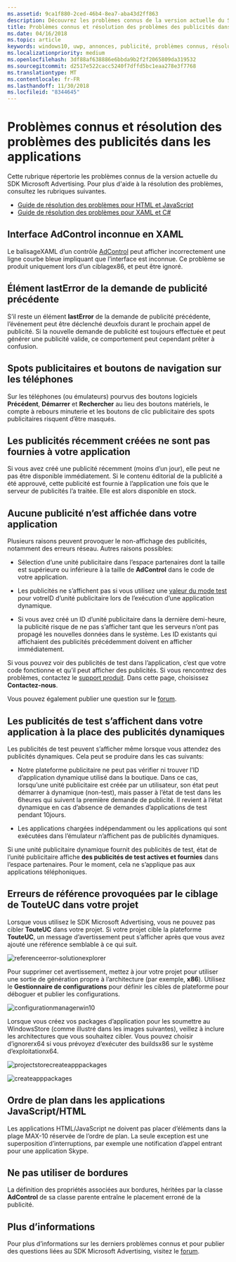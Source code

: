 ```yaml
---
ms.assetid: 9ca1f880-2ced-46b4-8ea7-aba43d2ff863
description: Découvrez les problèmes connus de la version actuelle du SDK Microsoft Advertising.
title: Problèmes connus et résolution des problèmes des publicités dans les applications
ms.date: 04/16/2018
ms.topic: article
keywords: windows10, uwp, annonces, publicité, problèmes connus, résolution des problèmes
ms.localizationpriority: medium
ms.openlocfilehash: 3df88af638886e6bbda9b2f2f2065809da319532
ms.sourcegitcommit: d2517e522cacc5240f7dffd5bc1eaa278e3f7768
ms.translationtype: MT
ms.contentlocale: fr-FR
ms.lasthandoff: 11/30/2018
ms.locfileid: "8344645"
---
```

# <a name="known-issues-and-troubleshooting-for-ads-in-apps"></a>Problèmes connus et résolution des problèmes des publicités dans les applications

Cette rubrique répertorie les problèmes connus de la version actuelle du SDK Microsoft Advertising. Pour plus d'aide à la résolution des problèmes, consultez les rubriques suivantes.

* [Guide de résolution des problèmes pour HTML et JavaScript](html-and-javascript-troubleshooting-guide.md)
* [Guide de résolution des problèmes pour XAML et C#](xaml-and-c-troubleshooting-guide.md)

## <a name="adcontrol-interface-unknown-in-xaml"></a>Interface AdControl inconnue en XAML

Le balisageXAML d’un contrôle [AdControl](https://docs.microsoft.com/uwp/api/microsoft.advertising.winrt.ui.adcontrol) peut afficher incorrectement une ligne courbe bleue impliquant que l’interface est inconnue. Ce problème se produit uniquement lors d’un ciblagex86, et peut être ignoré.

## <a name="lasterror-from-previous-ad-request"></a>Élément lastError de la demande de publicité précédente

S’il reste un élément **lastError** de la demande de publicité précédente, l’événement peut être déclenché deuxfois durant le prochain appel de publicité. Si la nouvelle demande de publicité est toujours effectuée et peut générer une publicité valide, ce comportement peut cependant prêter à confusion.

## <a name="interstitial-ads-and-navigation-buttons-on-phones"></a>Spots publicitaires et boutons de navigation sur les téléphones

Sur les téléphones (ou émulateurs) pourvus des boutons logiciels **Précédent**, **Démarrer** et **Rechercher** au lieu des boutons matériels, le compte à rebours minuterie et les boutons de clic publicitaire des spots publicitaires risquent d’être masqués.

## <a name="recently-created-ads-are-not-being-served-to-your-app"></a>Les publicités récemment créées ne sont pas fournies à votre application

Si vous avez créé une publicité récemment (moins d’un jour), elle peut ne pas être disponible immédiatement. Si le contenu éditorial de la publicité a été approuvé, cette publicité est fournie à l’application une fois que le serveur de publicités l’a traitée. Elle est alors disponible en stock.

## <a name="no-ads-are-shown-in-your-app"></a>Aucune publicité n’est affichée dans votre application

Plusieurs raisons peuvent provoquer le non-affichage des publicités, notamment des erreurs réseau. Autres raisons possibles:

* Sélection d’une unité publicitaire dans l’espace partenaires dont la taille est supérieure ou inférieure à la taille de **AdControl** dans le code de votre application.

* Les publicités ne s’affichent pas si vous utilisez une [valeur du mode test](set-up-ad-units-in-your-app.md#test-ad-units) pour votreID d’unité publicitaire lors de l’exécution d’une application dynamique.

* Si vous avez créé un ID d’unité publicitaire dans la dernière demi-heure, la publicité risque de ne pas s’afficher tant que les serveurs n’ont pas propagé les nouvelles données dans le système. Les ID existants qui affichaient des publicités précédemment doivent en afficher immédiatement.

Si vous pouvez voir des publicités de test dans l’application, c’est que votre code fonctionne et qu’il peut afficher des publicités. Si vous rencontrez des problèmes, contactez le [support produit](https://developer.microsoft.com/en-us/windows/support). Dans cette page, choisissez **Contactez-nous**.

Vous pouvez également publier une question sur le [forum](http://go.microsoft.com/fwlink/p/?LinkId=401266).

## <a name="test-ads-are-showing-in-your-app-instead-of-live-ads"></a>Les publicités de test s’affichent dans votre application à la place des publicités dynamiques

Les publicités de test peuvent s’afficher même lorsque vous attendez des publicités dynamiques. Cela peut se produire dans les cas suivants:

* Notre plateforme publicitaire ne peut pas vérifier ni trouver l’ID d’application dynamique utilisé dans la boutique. Dans ce cas, lorsqu’une unité publicitaire est créée par un utilisateur, son état peut démarrer à dynamique (non-test), mais passer à l’état de test dans les 6heures qui suivent la première demande de publicité. Il revient à l’état dynamique en cas d’absence de demandes d’applications de test pendant 10jours.

* Les applications chargées indépendamment ou les applications qui sont exécutées dans l’émulateur n’affichent pas de publicités dynamiques.

Si une unité publicitaire dynamique fournit des publicités de test, état de l’unité publicitaire affiche **des publicités de test actives et fournies** dans l’espace partenaires. Pour le moment, cela ne s’applique pas aux applications téléphoniques.


<span id="reference_errors"/>

## <a name="reference-errors-caused-by-targeting-any-cpu-in-your-project"></a>Erreurs de référence provoquées par le ciblage de TouteUC dans votre projet

Lorsque vous utilisez le SDK Microsoft Advertising, vous ne pouvez pas cibler **TouteUC** dans votre projet. Si votre projet cible la plateforme **TouteUC**, un message d’avertissement peut s’afficher après que vous avez ajouté une référence semblable à ce qui suit.

![referenceerror\-solutionexplorer](images/13-19629921-023c-42ec-b8f5-bc0b63d5a191.jpg)

Pour supprimer cet avertissement, mettez à jour votre projet pour utiliser une sortie de génération propre à l’architecture (par exemple, **x86**). Utilisez le **Gestionnaire de configurations** pour définir les cibles de plateforme pour déboguer et publier les configurations.

![configurationmanagerwin10](images/13-87074274-c10d-4dbd-9a06-453b7184f8de.png)

Lorsque vous créez vos packages d’application pour les soumettre au WindowsStore (comme illustré dans les images suivantes), veillez à inclure les architectures que vous souhaitez cibler. Vous pouvez choisir d’ignorerx64 si vous prévoyez d’exécuter des buildsx86 sur le système d’exploitationx64.

![projectstorecreateapppackages](images/13-a99b05a4-8917-4c53-822e-2548fadf828a.png)

![createapppackages](images/13-16280cb1-a838-42b9-9256-eac7f33f5603.png)

## <a name="z-order-in-javascripthtml-apps"></a>Ordre de plan dans les applications JavaScript/HTML

Les applications HTML/JavaScript ne doivent pas placer d’éléments dans la plage MAX-10 réservée de l’ordre de plan. La seule exception est une superposition d’interruptions, par exemple une notification d’appel entrant pour une application Skype.

<span id="bkmk-ui"/>

## <a name="do-not-use-borders"></a>Ne pas utiliser de bordures

La définition des propriétés associées aux bordures, héritées par la classe **AdControl** de sa classe parente entraîne le placement erroné de la publicité.

## <a name="more-information"></a>Plus d’informations

Pour plus d’informations sur les derniers problèmes connus et pour publier des questions liées au SDK Microsoft Advertising, visitez le [forum](http://go.microsoft.com/fwlink/p/?LinkId=401266).

 

 
